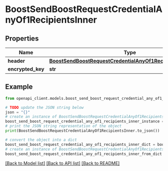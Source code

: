 # BoostSendBoostRequestCredentialAnyOf1RecipientsInner


## Properties

Name | Type | Description | Notes
------------ | ------------- | ------------- | -------------
**header** | [**BoostSendBoostRequestCredentialAnyOf1RecipientsInnerHeader**](BoostSendBoostRequestCredentialAnyOf1RecipientsInnerHeader.md) |  | 
**encrypted_key** | **str** |  | 

## Example

```python
from openapi_client.models.boost_send_boost_request_credential_any_of1_recipients_inner import BoostSendBoostRequestCredentialAnyOf1RecipientsInner

# TODO update the JSON string below
json = "{}"
# create an instance of BoostSendBoostRequestCredentialAnyOf1RecipientsInner from a JSON string
boost_send_boost_request_credential_any_of1_recipients_inner_instance = BoostSendBoostRequestCredentialAnyOf1RecipientsInner.from_json(json)
# print the JSON string representation of the object
print(BoostSendBoostRequestCredentialAnyOf1RecipientsInner.to_json())

# convert the object into a dict
boost_send_boost_request_credential_any_of1_recipients_inner_dict = boost_send_boost_request_credential_any_of1_recipients_inner_instance.to_dict()
# create an instance of BoostSendBoostRequestCredentialAnyOf1RecipientsInner from a dict
boost_send_boost_request_credential_any_of1_recipients_inner_from_dict = BoostSendBoostRequestCredentialAnyOf1RecipientsInner.from_dict(boost_send_boost_request_credential_any_of1_recipients_inner_dict)
```
[[Back to Model list]](../README.md#documentation-for-models) [[Back to API list]](../README.md#documentation-for-api-endpoints) [[Back to README]](../README.md)


